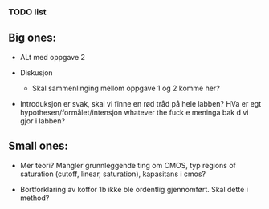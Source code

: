 ### TODO list

## Big ones:

- ALt med oppgave 2

- Diskusjon
    - Skal sammenlinging mellom oppgave 1 og 2 komme her?

- Introduksjon er svak, skal vi finne en rød tråd på hele labben? HVa er egt hypothesen/formålet/intensjon whatever the fuck e meninga bak d vi gjor i labben?

## Small ones:

- Mer teori? Mangler grunnleggende ting om CMOS, typ regions of saturation (cutoff, linear, saturation), kapasitans i cmos? 

- Bortforklaring av koffor 1b ikke ble ordentlig gjennomført. Skal dette i method?
